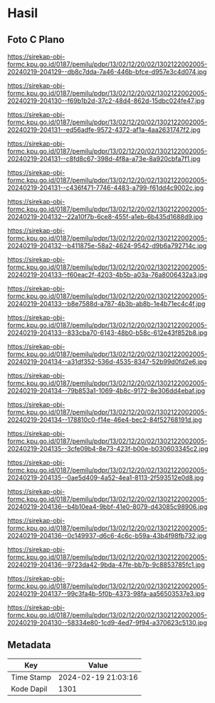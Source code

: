 # Hasil

## Foto C Plano

https://sirekap-obj-formc.kpu.go.id/0187/pemilu/pdpr/13/02/12/20/02/1302122002005-20240219-204129--db8c7dda-7a46-446b-bfce-d957e3c4d074.jpg

https://sirekap-obj-formc.kpu.go.id/0187/pemilu/pdpr/13/02/12/20/02/1302122002005-20240219-204130--f69b1b2d-37c2-48d4-862d-15dbc024fe47.jpg

https://sirekap-obj-formc.kpu.go.id/0187/pemilu/pdpr/13/02/12/20/02/1302122002005-20240219-204131--ed56adfe-9572-4372-af1a-4aa2631747f2.jpg

https://sirekap-obj-formc.kpu.go.id/0187/pemilu/pdpr/13/02/12/20/02/1302122002005-20240219-204131--c8fd8c67-398d-4f8a-a73e-8a920cbfa7f1.jpg

https://sirekap-obj-formc.kpu.go.id/0187/pemilu/pdpr/13/02/12/20/02/1302122002005-20240219-204131--c436f471-7746-4483-a799-f61dd4c9002c.jpg

https://sirekap-obj-formc.kpu.go.id/0187/pemilu/pdpr/13/02/12/20/02/1302122002005-20240219-204132--22a10f7b-6ce8-455f-a1eb-6b435d1688d9.jpg

https://sirekap-obj-formc.kpu.go.id/0187/pemilu/pdpr/13/02/12/20/02/1302122002005-20240219-204132--b411875e-58a2-4624-9542-d9b6a792714c.jpg

https://sirekap-obj-formc.kpu.go.id/0187/pemilu/pdpr/13/02/12/20/02/1302122002005-20240219-204133--f60eac2f-4203-4b5b-a03a-76a8006432a3.jpg

https://sirekap-obj-formc.kpu.go.id/0187/pemilu/pdpr/13/02/12/20/02/1302122002005-20240219-204133--b8e7588d-a787-4b3b-ab8b-1e4b71ec4c4f.jpg

https://sirekap-obj-formc.kpu.go.id/0187/pemilu/pdpr/13/02/12/20/02/1302122002005-20240219-204133--833cba70-6143-48b0-b58c-612e43f852b8.jpg

https://sirekap-obj-formc.kpu.go.id/0187/pemilu/pdpr/13/02/12/20/02/1302122002005-20240219-204134--a31df352-536d-4535-8347-52b99d0fd2e6.jpg

https://sirekap-obj-formc.kpu.go.id/0187/pemilu/pdpr/13/02/12/20/02/1302122002005-20240219-204134--79b853a1-1069-4b8c-9172-8e306dd4ebaf.jpg

https://sirekap-obj-formc.kpu.go.id/0187/pemilu/pdpr/13/02/12/20/02/1302122002005-20240219-204134--178810c0-f14e-46e4-bec2-84f52768191d.jpg

https://sirekap-obj-formc.kpu.go.id/0187/pemilu/pdpr/13/02/12/20/02/1302122002005-20240219-204135--3cfe09b4-8e73-423f-b00e-b030603345c2.jpg

https://sirekap-obj-formc.kpu.go.id/0187/pemilu/pdpr/13/02/12/20/02/1302122002005-20240219-204135--0ae5d409-4a52-4ea1-8113-2f593512e0d8.jpg

https://sirekap-obj-formc.kpu.go.id/0187/pemilu/pdpr/13/02/12/20/02/1302122002005-20240219-204136--b4b10ea4-9bbf-41e0-8079-d43085c98906.jpg

https://sirekap-obj-formc.kpu.go.id/0187/pemilu/pdpr/13/02/12/20/02/1302122002005-20240219-204136--0c149937-d6c6-4c6c-b59a-43b4f98fb732.jpg

https://sirekap-obj-formc.kpu.go.id/0187/pemilu/pdpr/13/02/12/20/02/1302122002005-20240219-204136--9723da42-9bda-47fe-bb7b-9c8853785fc1.jpg

https://sirekap-obj-formc.kpu.go.id/0187/pemilu/pdpr/13/02/12/20/02/1302122002005-20240219-204137--99c3fa4b-5f0b-4373-98fa-aa56503537e3.jpg

https://sirekap-obj-formc.kpu.go.id/0187/pemilu/pdpr/13/02/12/20/02/1302122002005-20240219-204130--58334e80-1cd9-4ed7-9f94-a370623c5130.jpg


## Metadata

| Key        | Value               |
| ---------- | ------------------- |
| Time Stamp | 2024-02-19 21:03:16 |
| Kode Dapil | 1301                |



